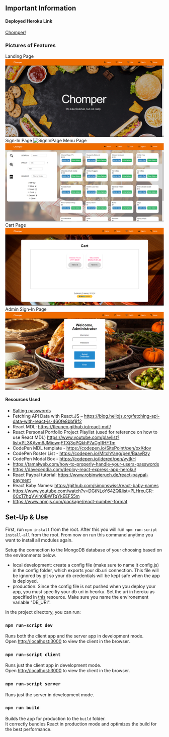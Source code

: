 ## Important Information
#### Deployed Heroku Link
[Chomper!](https://chomperapp.herokuapp.com/)

### Pictures of Features
Landing Page
![LandingPage](ChomperLandingPage.png)
Sign-In Page
![SignInPage](ChomperSign-InPage)
Menu Page
![MenuPage](ChomperMenuPage.png)
Cart Page
![CartPage](ChomperCartPage.png)
Admin Sign-In Page
![AdminSignInPage](ChomperAdminSign-InPage.png)

#### Resources Used
- [Salting passwords](https://ciphertrick.com/salt-hash-passwords-using-nodejs-crypto/)
- Fetching API Data with React.JS – 
  https://blog.hellojs.org/fetching-api-data-with-react-js-460fe8bbf8f2
- React MDL: https://tleunen.github.io/react-mdl/
- React Personal Portfolio Project Playlist (used for reference on how to use React MDL) https://www.youtube.com/playlist?list=PL3KAvm6JMiowqFTXj3oPQkhP7aCgRHFTm
- CodePen MDL template -  https://codepen.io/SitePoint/pen/oxXdov
- CodePen Roster List - https://codepen.io/MitchYang/pen/BaayRzy
- CodePen Modal Box - https://codepen.io/Idered/pen/vytkH
- https://tamalweb.com/how-to-properly-handle-your-users-passwords
- https://daveceddia.com/deploy-react-express-app-heroku/
- React Paypal tutorial: https://www.robinwieruch.de/react-paypal-payment                          	   
- React Baby Names: https://github.com/simonswiss/react-baby-names
- https://www.youtube.com/watch?v=DGtNLoY64ZQ&list=PLHrxuCR-0CcT7hgVVlh0lBWTqYkEEF55m
- https://www.npmjs.com/package/react-number-format



## Set-Up & Use
First, run `npm install` from the root. After this you will run `npm run-script install-all` from the root. From now on run this command anytime you want to install all modules again.

Setup the connection to the MongoDB database of your choosing based on the environments below.
- local development: create a config file (make sure to name it config.js) in the config folder, which exports your db.uri connection. This file will be ignored by git so your db credentials will be kept safe when the app is deployed.
- production: Since the config file is not pushed when you deploy your app, you must specifiy your db uri in heorku. Set the uri in heroku as specified in [this](https://devcenter.heroku.com/articles/config-vars) resource. Make sure you name the environement variable "DB_URI".


In the project directory, you can run:

### `npm run-script dev`

Runs both the client app and the server app in development mode.<br>
Open [http://localhost:3000](http://localhost:3000) to view the client in the browser.

### `npm run-script client`

Runs just the client app in development mode.<br>
Open [http://localhost:3000](http://localhost:3000) to view the client in the browser.


### `npm run-script server`

Runs just the server in development mode.<br>


### `npm run build`

Builds the app for production to the `build` folder.<br>
It correctly bundles React in production mode and optimizes the build for the best performance.

